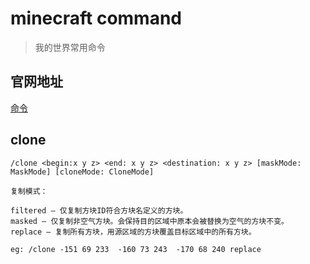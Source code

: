 # minecraft command
> 我的世界常用命令

## 官网地址
[命令](https://minecraft-zh.gamepedia.com/%E5%91%BD%E4%BB%A4)

## clone

```
/clone <begin:x y z> <end: x y z> <destination: x y z> [maskMode: MaskMode] [cloneMode: CloneMode]

复制模式：

filtered — 仅复制方块ID符合方块名定义的方块。
masked — 仅复制非空气方块。会保持目的区域中原本会被替换为空气的方块不变。
replace — 复制所有方块，用源区域的方块覆盖目标区域中的所有方块。

eg: /clone -151 69 233  -160 73 243  -170 68 240 replace
```